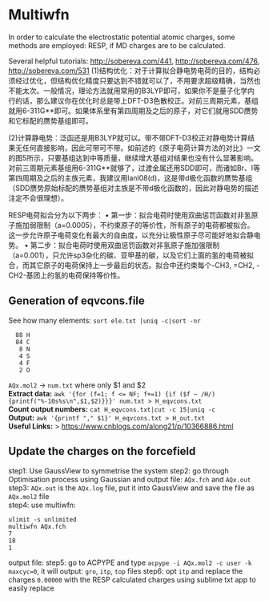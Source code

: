 # Multiwfn


In order to calculate the electrostatic potential atomic charges, some methods are employed: RESP, if MD charges are to be calculated.

Several helpful tutorials: http://sobereva.com/441, http://sobereva.com/476, http://sobereva.com/531
(1)结构优化：对于计算拟合静电势电荷的目的，结构必须经过优化，但结构优化精度只要达到不错就可以了，不用要求超级精确，当然也不能太次。一般情况，理论方法就用常用的B3LYP即可，如果你不是量子化学内行的话，那么建议你在优化时总是带上DFT-D3色散校正。对前三周期元素，基组就用6-311G**即可。如果体系里有第四周期及之后的原子，对它们就用SDD赝势和它标配的赝势基组即可。

(2)计算静电势：泛函还是用B3LYP就可以。带不带DFT-D3校正对静电势计算结果无任何直接影响，因此可带可不带。如前述的《原子电荷计算方法的对比》一文的图5所示，只要基组达到中等质量，继续增大基组对结果也没有什么显著影响。对前三周期元素基组用6-311G**就够了，过渡金属还用SDD即可，而诸如Br、I等第四周期及之后的主族元素，我建议用lanl08(d)，这是带d极化函数的赝势基组（SDD赝势原始标配的赝势基组对主族是不带d极化函数的，因此对静电势的描述注定不会很理想）。

RESP电荷拟合分为以下两步：
• 第一步：拟合电荷时使用双曲惩罚函数对非氢原子施加弱限制（a=0.0005），不约束原子的等价性，所有原子的电荷都被拟合。这一步允许原子电荷变化有最大的自由度，以充分让极性原子尽可能好地拟合静电势。
• 第二步：拟合电荷时使用双曲惩罚函数对非氢原子施加强限制（a=0.001），只允许sp3杂化的碳、亚甲基的碳，以及它们上面的氢的电荷被拟合，而其它原子的电荷保持上一步最后的状态。拟合中还约束每个-CH3, =CH2, -CH2-基团上的氢的电荷保持等价性。

## Generation of eqvcons.file
See how many elements: `sort ele.txt |uniq -c|sort -nr`
```
  88 H
  84 C 
   8 N 
   4 S 
   4 F 
   2 O 
 ```
`AQx.mol2` -> `num.txt` where only $1 and $2  
**Extract data:**
`awk '{for (f=1; f <= NF; f+=1) {if ($f ~ /H/) {printf("%-10s%s\n",$1,$2)}}}' num.txt > H_eqvcons.txt `  
**Count output numbers:**
`cat H_eqvcons.txt|cut -c 15|uniq -c`  
**Output:**
`awk '{printf "," $1}' H_eqvcons.txt > H_out.txt`  
**Useful Links:** > https://www.cnblogs.com/along21/p/10366886.html

## Update the charges on the forcefield 
step1: Use GaussView to symmetrise the system
step2: go through Optimisation process using Gaussian and output file: `AQx.fch` and `AQx.out`
step3: `AQx.out` is the `AQx.log` file, put it into GaussView and save the file as `AQx.mol2` file  
step4: use multiwfn: 
```module load …
ulimit -s unlimited
multiwfn AQx.fch
7
18
1
```
output file: 
step5: go to ACPYPE and type `acpype -i AQx.mol2 -c user -k maxcyc=0`, it will output: `gro`, `itp`, `top` files
step6: opt `itp` and replace the charges `0.00000` with the RESP calculated charges using sublime txt app to easily replace

